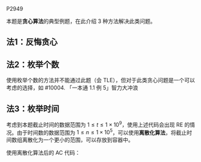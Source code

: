 P2949

本题是**贪心算法**的典型例题，在此介绍 $3$ 种方法解决此类问题。

## 法1：反悔贪心



## 法2：枚举个数

使用枚举个数的方法并不能通过此题（会 TLE），但对于此类贪心问题是一个可以考虑的选择，如 #10004. 「一本通 1.1 例 5」智力大冲浪

## 法3：枚举时间

考虑到本题截止时间的数据范围为 $1\le t \le 1 \times 10^9$，使用上述代码会出现 RE 的情况。由于时间数的数据范围为 $1\le n \le 1 \times 10^5$，可以使用**离散化算法**，将截止时间数组离散化为一个更小的范围，可以存放到容器中。

使用离散化算法后的 AC 代码：